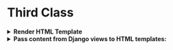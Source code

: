 # Third Class

<details>
<summary><b>Render HTML Template</b></summary>

If we want to display any HTML template/page in our client browser. We need to used `render`. Using this method we can View any HTML template. 

+ After active our project. At first create a 2 folder/directory under the main project folder. Folder Name: `template & static`
+ Search django static file in website and add it into the `settings.py` script.
    ```python
    STATICFILES_DIRS = [
        BASE_DIR / "static",
        "/var/www/static/",
    ]
    ```
    from this file remove this line: `"/var/www/static/",` after remove we can see like this:
    ```python
    STATICFILES_DIRS = [
        BASE_DIR / "static",
    ]
    ```
+ From `settings.py` file Modified the `TEMPLATES` List. This list:
    ```python
    TEMPLATES = [
        {
            'BACKEND': 'django.template.backends.django.DjangoTemplates',
            'DIRS': [],
            'APP_DIRS': True,
            'OPTIONS': {
                'context_processors': [
                    'django.template.context_processors.debug',
                    'django.template.context_processors.request',
                    'django.contrib.auth.context_processors.auth',
                    'django.contrib.messages.context_processors.messages',
                ],
            },
        },
    ]
    ```
    Modified `DIRS` using below command: 
    ```python
    'DIRS': [BASE_DIR, 'template'],
    ```
+ Now create a html file under the `template` folder. Like: `homepage.html`. Into this html file write some html code.
+ Then create a python script in our porject folder e.g. `views.py`
+ Import reqired class from django:
    ```python
    from django.shortcuts import render
    ```
+ Create a function into the `views.py` script.
    ```python
    def home(request):
        return render(request, 'homepage.html')
    ```
+ To display this html template into web browser we need to connect this function into `urls.py` script. For do this open `urls.py` scripts.<br>
  Syntax:
  ```python
  from projectfoldername.scriptname import functionname
  ```
  Example:
  ```python
  from myProject.views import home
  ```
+ Also add this function with `urlpatterns = []` list:
  ```python
  path('routename',functionname , name="functionname"),
  ```
  Example:
  ```python
  path('home',home , name="home"),
  ```
+ After connect the url then run the project.
  ```python
  py manage.py runserver
  ```
+ Copy and paste the local url into browser also add the route with the urls:
  ```cmd
  http://127.0.0.1:8000/routename
  ```
  Example:
  ```cmd
  http://127.0.0.1:8000/home
  ```
In this way we can create multiple function and urls.

</details>

<details>
<summary><b>Pass content from Django views to HTML templates:</b></summary>

To pass content from Django views to HTML templates, we typically use the Django template engine along with views.

+ At first we need to do render process.
+ Then modified the function from `views.py` script.
+ Now we can pass the data using python dictionary. This is my dictionary:
    ```python
    tableDict = {
            'cmpName': 'Google',
            'cmpContact': '012342',
            'country': 'USA',
        }
    ```
    Add this dictionary into the function.
    ```python
    def home(request):
    
        tableDict = {
            'cmpName': 'Google',
            'cmpContact': '012342',
            'country': 'USA',
        }
        return render(request, 'home.html',tableDict)
    ```
+ Create an HTML template file, such as `home.html`, where we'll render the content passed from the view. In the template, we can access the data passed from the `views.py` using the Django template language enclosed in double curly braces `{{ }}`.
  ```html
    <!DOCTYPE html>
    <html>
    <head>
        <title>My Template</title>
    </head>
    <body>
        <h1>Company Name: {{ cmpName }}</h1>
        <h1>Company Contact: {{ cmpContact }}</h1>
        <h1>Country: {{ country }}</h1>
    </body>
    </html>
  ```
+ Must be mapping the URL into `urls.py` scripts to view page.
    ```python
    urlpatterns = [
        path('my-url/', my_view, name='my-view'),
        ]
    ```
</details>
